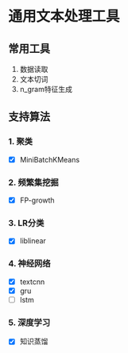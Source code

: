# 通用文本处理工具

## 常用工具
1. 数据读取
2. 文本切词
3. n_gram特征生成

## 支持算法
### 1. 聚类

- [x] MiniBatchKMeans

### 2. 频繁集挖掘

- [x] FP-growth

### 3. LR分类

- [x] liblinear

### 4. 神经网络

- [x] textcnn
- [x] gru
- [ ] lstm

### 5. 深度学习

- [x] 知识蒸馏
